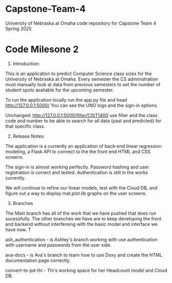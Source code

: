 # Capstone-Team-4
University of Nebraska at Omaha code repository for Capstone Team 4 Spring 2025

# Code Milesone 2
1. Introduction:

 This is an application to predict Computer Science class sizes for the University of Nebraska at Omaha. Every semester the CS administration must manually look at data from previous semesters to set the number of student spots avaliable for the upcoming semester. 
 
 To run the application locally run the app.py file and head http://127.0.0.1:5000/ You can see the UNO logo and the sign-in options. 
 
 Unchanged: http://127.0.0.1:5000/filter/CIST1400 use filter and the class code and number to be able to search for all data (past and predicted) for that specific class. 

2. Release Notes:
 
 The application is a currently an application of back-end linear regression modeling, a Flask API to connect to the the front end HTML and CSS screens. 


The sign-in is almost working perfectly. Password hashing and user registration is correct and tested. Authentication is still in the works currently.

We will continue to refine our linear models, test with the Cloud DB, and figure out a way to display mat.plot.lib graphs on the user screens. 
   
3. Branches

The Main branch has all of the work that we have pushed that does run sucessfully. The other branches we have are to keep developing the front and backend without interfereing with the basic model and interface we have now. T

ash_authentication - is Ashley's branch working with use authentication with username and passwords from the user side. 

ava-docs - is Ava's branch to learn how to use Doxy and create the HTML documentation page correctly.

convert-to-pd-thi - Thi's working space for her Headcount model and Cloud DB. 

